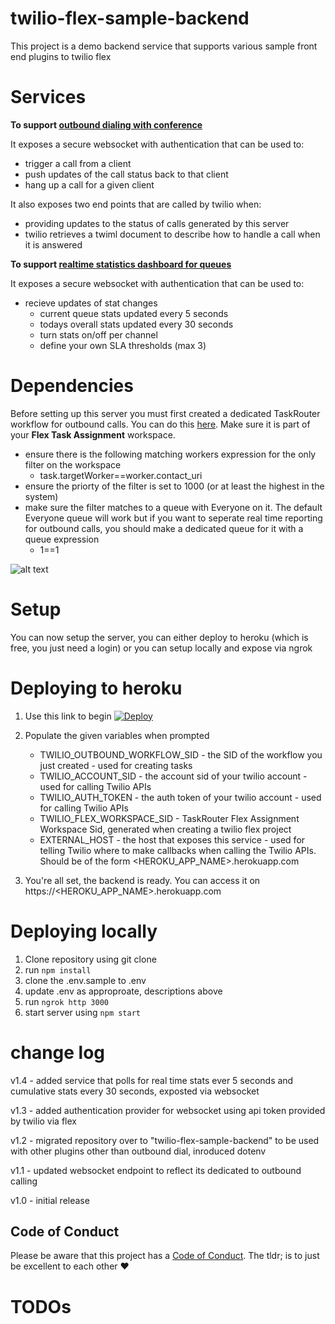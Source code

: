 # twilio-flex-sample-backend

This project is a demo backend service that supports various sample front end plugins to twilio flex

# Services

**To support [outbound dialing with conference](https://github.com/jhunter-twilio/plugin-flex-outbound-dialpad)**

It exposes a secure websocket with authentication that can be used to:

- trigger a call from a client
- push updates of the call status back to that client
- hang up a call for a given client

It also exposes two end points that are called by twilio when:

- providing updates to the status of calls generated by this server
- twilio retrieves a twiml document to describe how to handle a call when it is answered

**To support [realtime statistics dashboard for queues](https://github.com/jhunter-twilio/plugin-flex-realtime-stats-dashboard)**

It exposes a secure websocket with authentication that can be used to:

- recieve updates of stat changes
  - current queue stats updated every 5 seconds
  - todays overall stats updated every 30 seconds
  - turn stats on/off per channel
  - define your own SLA thresholds (max 3)

# Dependencies

Before setting up this server you must first created a dedicated TaskRouter workflow for outbound calls. You can do this [here](https://www.twilio.com/console/taskrouter/dashboard). Make sure it is part of your **Flex Task Assignment** workspace.

- ensure there is the following matching workers expression for the only filter on the workspace
  - task.targetWorker==worker.contact_uri
- ensure the priorty of the filter is set to 1000 (or at least the highest in the system)
- make sure the filter matches to a queue with Everyone on it. The default Everyone queue will work but if you want to seperate real time reporting for outbound calls, you should make a dedicated queue for it with a queue expression
  - 1==1

![alt text](https://raw.githubusercontent.com/jhunter-twilio/outbound-dialing-backend/master/screenshots/workflow-config.png)

# Setup

You can now setup the server, you can either deploy to heroku (which is free, you just need a login) or you can setup locally and expose via ngrok

# Deploying to heroku

1. Use this link to begin [![Deploy](https://www.herokucdn.com/deploy/button.svg)](https://heroku.com/deploy?template=https://github.com/jhunter-twilio/twilio-flex-sample-backend/tree/master)

2. Populate the given variables when prompted

   - TWILIO_OUTBOUND_WORKFLOW_SID - the SID of the workflow you just created - used for creating tasks
   - TWILIO_ACCOUNT_SID - the account sid of your twilio account - used for calling Twilio APIs
   - TWILIO_AUTH_TOKEN - the auth token of your twilio account - used for calling Twilio APIs
   - TWILIO_FLEX_WORKSPACE_SID - TaskRouter Flex Assignment Workspace Sid, generated when creating a twilio flex project
   - EXTERNAL_HOST - the host that exposes this service - used for telling Twilio where to make callbacks when calling the Twilio APIs. Should be of the form <HEROKU_APP_NAME>.herokuapp.com

3. You're all set, the backend is ready. You can access it on https://<HEROKU_APP_NAME>.herokuapp.com

# Deploying locally

1. Clone repository using git clone
2. run `npm install`
3. clone the .env.sample to .env
4. update .env as approproate, descriptions above
5. run `ngrok http 3000`
6. start server using `npm start`

# change log

v1.4 - added service that polls for real time stats ever 5 seconds and cumulative stats every 30 seconds, exposted via websocket

v1.3 - added authentication provider for websocket using api token provided by twilio via flex

v1.2 - migrated repository over to "twilio-flex-sample-backend" to be used with other plugins other than outbound dial, inroduced dotenv

v1.1 - updated websocket endpoint to reflect its dedicated to outbound calling

v1.0 - initial release

## Code of Conduct

Please be aware that this project has a [Code of Conduct](https://github.com/twilio-labs/.github/blob/master/CODE_OF_CONDUCT.md). The tldr; is to just be excellent to each other ❤️

# TODOs
